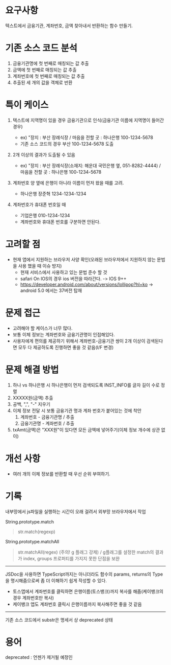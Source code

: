 # 요구사항
텍스트에서 금융기관, 계좌번호, 금액 찾아내서 반환하는 함수 만들기.

# 기존 소스 코드 분석
1. 금융기관명에 첫 번째로 매칭되는 값 추출
2. 금액에 첫 번째로 매칭되는 값 추출
3. 계좌번호에 첫 번째로 매칭되는 값 추출
4. 추출된 세 개의 값을 객체로 반환

# 특이 케이스
1. 텍스트에 지역명이 있을 경우 금융기관으로 인식(금융기관 이름에 지역명이 들어간 경우) 
    - ex) "장지 : 부산 장례식장 / 마음을 전할 곳 : 하나은행 100-1234-5678
    - 기존 소스 코드의 경우 부산 100-1234-5678 도출

2. 2개 이상의 결과가 도출될 수 있음
    - ex) "장지 : 부산 장례식장(소재지: 해운대 국민은행 옆, 051-8282-4444) / 마음을 전할 곳 : 하나은행 100-1234-5678

3. 계좌번호 양 옆에 은행이 아니라 이름이 먼저 왔을 때를 고려.
    - 하나은행 장준혁 1234-1234-1234

4. 계좌번호가 휴대폰 번호일 때
    - 기업은행 010-1234-1234
    - 계좌번호와 휴대폰 번호를 구분하면 안된다.

# 고려할 점
- 현재 앱에서 지원하는 브라우저 사양 확인(오래된 브라우저에서 지원하지 않는 문법을 사용 했을 때 이슈 방지)
  - 현재 서비스에서 사용하고 있는 문법 준수 할 것
  - safari On IOS의 경우 ios 버전을 따라간다. -> IOS 9++ 
  - https://developer.android.com/about/versions/lollipop?hl=ko   -> android 5.0 에서는 37버전 탑재

# 문제 접근
- 고려해야 할 케이스가 너무 많다.
- 보통 이체 정보는 계좌번호와 금융기관명이 인접해있다.
- 사용자에게 편의를 제공하기 위해서 계좌번호-금융기관 쌍이 2개 이상이 검색된다면 모두 다 제공하도록 진행하면 좋을 것 같음(I/F 변경)

# 문제 해결 방법

1. 하나 vs 하나은행 시 하나은행이 먼저 검색되도록 INST_INFO를 글자 길이 수로 정렬
2. XXXXX원(금액) 추출
3. 공백, ",", "-" 지우기
4. 이체 정보 전달 시 보통 금융기관 명과 계좌 번호가 붙어있는 것에 착안
    1. 계좌번호 - 금융기관명 / 추출
    2. 금융기관명 - 계좌번호 / 추출
5. txAmt(금액)은 "XXX원"이 있다면 모든 금액에 넣어주기(이체 정보 개수에 상관 없이)

# 개선 사항
- 여러 개의 이체 정보를 반환할 때 우선 순위 부여하기.

# 기록
내부망에서 js파일을 실행하는 시간이 오래 걸려서 외부망 브라우저에서 작업

String.prototype.match
> str.match(regexp)

String.prototype.matchAll
> str.matchAll(regex) (주의! g 플래그 강제) / g플래그를 설정한 match의 결과가 index, groups 프로퍼티를 가지지 못한 단점을 보완

---

JSDoc을 사용하면 TypeScript까지는 아니더라도 함수의 params, returns의 Type을 명시해줌으로써 좀 더 이해하기 쉽게 작성할 수 있다.

- 토스앱에서 계좌번호를 클릭하면 은행이름(토스뱅크)까지 복사를 해줌(케이뱅크의 경우 계좌번호만 복사) 
- 케이뱅크 앱도 계좌번호 클릭시 은행이름까지 복사해주면 좋을 것 같음

---

기존 소스 코드에서 substr은 명세서 상 deprecated 상태


# 용어
deprecated : 언젠가 제거될 예정인
